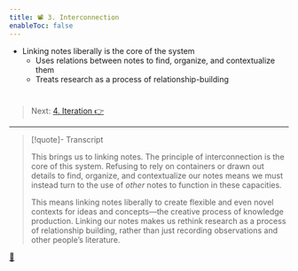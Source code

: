 ```yaml
---
title: 📽️ 3. Interconnection
enableToc: false
---
```


* Linking notes liberally is the core of the system
  * Uses relations between notes to find, organize, and contextualize them
  * Treats research as a process of relationship-building

# 

 > 
 > Next: [4. Iteration 👉](%F0%9F%93%BD%EF%B8%8F8d%20Iteration.md)

---

 > 
 > \[!quote\]- Transcript
 > 
 > This brings us to linking notes. The principle of interconnection is the core of this system. Refusing to rely on containers or drawn out details to find, organize, and contextualize our notes means we must instead turn to the use of *other* notes to function in these capacities.
 > 
 > This means linking notes liberally to create flexible and even novel contexts for ideas and concepts—the creative process of knowledge production. Linking our notes makes us rethink research as a process of relationship building, rather than just recording observations and other people’s literature.

[📖](%F0%9F%93%966c%20Principle%20of%20interconnection.md)
